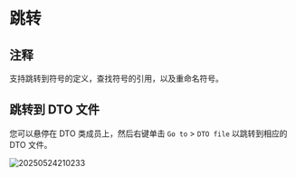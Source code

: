 # 跳转

## 注释

支持跳转到符号的定义，查找符号的引用，以及重命名符号。

## 跳转到 DTO 文件

您可以悬停在 DTO 类成员上，然后右键单击 `Go to` > `DTO file` 以跳转到相应的 DTO 文件。

![20250524210233](https://s2.loli.net/2025/05/24/Ngwa3lWr1I9DOpG.png)